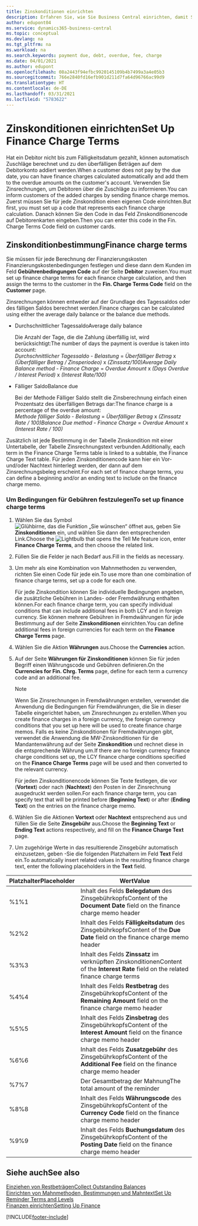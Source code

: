 ```yaml
---
title: Zinskonditionen einrichten
description: Erfahren Sie, wie Sie Business Central einrichten, damit Sie Debitoren über zusätzliche Gebühren informieren können, indem Sie Memos zu Finanzierungskosten senden.
author: edupont04
ms.service: dynamics365-business-central
ms.topic: conceptual
ms.devlang: na
ms.tgt_pltfrm: na
ms.workload: na
ms.search.keywords: payment due, debt, overdue, fee, charge
ms.date: 04/01/2021
ms.author: edupont
ms.openlocfilehash: 08a2443f94efbc9920145109b4b7499a3a4e05b3
ms.sourcegitcommit: 766e2840fd16efb901d211d7fa64d96766ac99d9
ms.translationtype: HT
ms.contentlocale: de-DE
ms.lasthandoff: 03/31/2021
ms.locfileid: "5783622"
---
```

# <a name="set-up-finance-charge-terms"></a><span data-ttu-id="b36eb-103">Zinskonditionen einrichten</span><span class="sxs-lookup"><span data-stu-id="b36eb-103">Set Up Finance Charge Terms</span></span>

<span data-ttu-id="b36eb-104">Hat ein Debitor nicht bis zum Fälligkeitsdatum gezahlt, können automatisch Zuschläge berechnet und zu den überfälligen Beträgen auf dem Debitorkonto addiert werden.</span><span class="sxs-lookup"><span data-stu-id="b36eb-104">When a customer does not pay by the due date, you can have finance charges calculated automatically and add them to the overdue amounts on the customer's account.</span></span> <span data-ttu-id="b36eb-105">Verwenden Sie Zinsrechnungen, um Debitoren über die Zuschläge zu informieren.</span><span class="sxs-lookup"><span data-stu-id="b36eb-105">You can inform customers of the added charges by sending finance charge memos.</span></span> <span data-ttu-id="b36eb-106">Zuerst müssen Sie für jede Zinskondition einen eigenen Code einrichten.</span><span class="sxs-lookup"><span data-stu-id="b36eb-106">But first, you must set up a code that represents each finance charge calculation.</span></span> <span data-ttu-id="b36eb-107">Danach können Sie den Code in das Feld Zinskonditionencode auf Debitorenkarten eingeben.</span><span class="sxs-lookup"><span data-stu-id="b36eb-107">Then you can enter this code in the Fin. Charge Terms Code field on customer cards.</span></span>  

## <a name="finance-charge-terms"></a><span data-ttu-id="b36eb-108">Zinskonditionbestimmung</span><span class="sxs-lookup"><span data-stu-id="b36eb-108">Finance charge terms</span></span>

<span data-ttu-id="b36eb-109">Sie müssen für jede Berechnung der Finanzierungskosten Finanzierungskostenbedingungen festlegen und diese dann dem Kunden im Feld **Gebührenbedingungen Code** auf der Seite **Debitor** zuweisen.</span><span class="sxs-lookup"><span data-stu-id="b36eb-109">You must set up finance charge terms for each finance charge calculation, and then assign the terms to the customer in the **Fin. Charge Terms Code** field on the **Customer** page.</span></span>

<span data-ttu-id="b36eb-110">Zinsrechnungen können entweder auf der Grundlage des Tagessaldos oder des fälligen Saldos berechnet werden.</span><span class="sxs-lookup"><span data-stu-id="b36eb-110">Finance charges can be calculated using either the average daily balance or the balance due methods.</span></span>

* <span data-ttu-id="b36eb-111">Durchschnittlicher Tagessaldo</span><span class="sxs-lookup"><span data-stu-id="b36eb-111">Average daily balance</span></span>  
  
  <span data-ttu-id="b36eb-112">Die Anzahl der Tage, die die Zahlung überfällig ist, wird berücksichtigt:</span><span class="sxs-lookup"><span data-stu-id="b36eb-112">The number of days the payment is overdue is taken into account:</span></span>  
  <span data-ttu-id="b36eb-113">*Durchschnittlicher Tagessaldo* - *Belastung* = *Überfälliger Betrag* x *(Überfälliger Betrag / Zinsperiodeo)* x *(Zinssatz/100)*</span><span class="sxs-lookup"><span data-stu-id="b36eb-113">*Average Daily Balance method* - *Finance Charge* = *Overdue Amount* x *(Days Overdue / Interest Period)* x *(Interest Rate/100)*</span></span>

* <span data-ttu-id="b36eb-114">Fälliger Saldo</span><span class="sxs-lookup"><span data-stu-id="b36eb-114">Balance due</span></span>  
  
  <span data-ttu-id="b36eb-115">Bei der Methode Fälliger Saldo stellt die Zinsberechnung einfach einen Prozentsatz des überfälligen Betrags dar:</span><span class="sxs-lookup"><span data-stu-id="b36eb-115">The finance charge is a percentage of the overdue amount:</span></span>  
  <span data-ttu-id="b36eb-116">*Methode fälliger Saldo* - *Belastung* = *Überfälliger Betrag* x *(Zinssatz Rate / 100)*</span><span class="sxs-lookup"><span data-stu-id="b36eb-116">*Balance Due method* - *Finance Charge* = *Overdue Amount* x *(Interest Rate / 100)*</span></span>

<span data-ttu-id="b36eb-117">Zusätzlich ist jede Bestimmung in der Tabelle Zinskondition mit einer Untertabelle, der Tabelle Zinsrechnungstext verbunden.</span><span class="sxs-lookup"><span data-stu-id="b36eb-117">Additionally, each term in the Finance Charge Terms table is linked to a subtable, the Finance Charge Text table.</span></span> <span data-ttu-id="b36eb-118">Für jeden Zinskonditionencode kann hier ein Vor- und/oder Nachtext hinterlegt werden, der dann auf dem Zinsrechnungsbeleg erscheint.</span><span class="sxs-lookup"><span data-stu-id="b36eb-118">For each set of finance charge terms, you can define a beginning and/or an ending text to include on the finance charge memo.</span></span>

### <a name="to-set-up-finance-charge-terms"></a><span data-ttu-id="b36eb-119">Um Bedingungen für Gebühren festzulegen</span><span class="sxs-lookup"><span data-stu-id="b36eb-119">To set up finance charge terms</span></span>

1. <span data-ttu-id="b36eb-120">Wählen Sie das Symbol ![Glühbirne, das die Funktion „Sie wünschen“ öffnet](media/ui-search/search_small.png "Was möchten Sie tun?") aus, geben Sie **Zinskonditionen** ein, und wählen Sie dann den entsprechenden Link.</span><span class="sxs-lookup"><span data-stu-id="b36eb-120">Choose the ![Lightbulb that opens the Tell Me feature](media/ui-search/search_small.png "Tell me what you want to do") icon, enter **Finance Charge Terms**, and then choose the related link.</span></span>  
2. <span data-ttu-id="b36eb-121">Füllen Sie die Felder je nach Bedarf aus.</span><span class="sxs-lookup"><span data-stu-id="b36eb-121">Fill in the fields as necessary.</span></span>
3. <span data-ttu-id="b36eb-122">Um mehr als eine Kombination von Mahnmethoden zu verwenden, richten Sie einen Code für jede ein.</span><span class="sxs-lookup"><span data-stu-id="b36eb-122">To use more than one combination of finance charge terms, set up a code for each one.</span></span>

    <span data-ttu-id="b36eb-123">Für jede Zinskondition können Sie individuelle Bedingungen angeben, die zusätzliche Gebühren in Landes- oder Fremdwährung enthalten können.</span><span class="sxs-lookup"><span data-stu-id="b36eb-123">For each finance charge term, you can specify individual conditions that can include additional fees in both LCY and in foreign currency.</span></span> <span data-ttu-id="b36eb-124">Sie können mehrere Gebühren in Fremdwährungen für jede Bestimmung auf der Seite **Zinskonditionen** einrichten.</span><span class="sxs-lookup"><span data-stu-id="b36eb-124">You can define additional fees in foreign currencies for each term on the **Finance Charge Terms** page.</span></span>
4. <span data-ttu-id="b36eb-125">Wählen Sie die Aktion **Währungen** aus.</span><span class="sxs-lookup"><span data-stu-id="b36eb-125">Choose the **Currencies** action.</span></span>
5. <span data-ttu-id="b36eb-126">Auf der Seite **Währungen für Zinskonditionen** können Sie für jeden Begriff einen Währungscode und Gebühren definieren.</span><span class="sxs-lookup"><span data-stu-id="b36eb-126">On the **Currencies for Fin. Chrg. Terms** page, define for each term a currency code and an additional fee.</span></span>

    > [!NOTE]  
    > <span data-ttu-id="b36eb-127">Wenn Sie Zinsrechnungen in Fremdwährungen erstellen, verwendet die Anwendung die Bedingungen für Fremdwährungen, die Sie in dieser Tabelle eingerichtet haben, um Zinsrechnungen zu erstellen.</span><span class="sxs-lookup"><span data-stu-id="b36eb-127">When you create finance charges in a foreign currency, the foreign currency conditions that you set up here will be used to create finance charge memos.</span></span> <span data-ttu-id="b36eb-128">Falls es keine Zinskonditionen für Fremdwährungen gibt, verwendet die Anwendung die MW-Zinskonditionen für die Mandantenwährung auf der Seite **Zinskondition** und rechnet diese in die entsprechende Währung um.</span><span class="sxs-lookup"><span data-stu-id="b36eb-128">If there are no foreign currency finance charge conditions set up, the LCY finance charge conditions specified on the **Finance Charge Terms** page will be used and then converted to the relevant currency.</span></span>

    <span data-ttu-id="b36eb-129">Für jeden Zinskonditionencode können Sie Texte festlegen, die vor (**Vortext**) oder nach (**Nachtext**) den Posten in der Zinsrechnung ausgedruckt werden sollen.</span><span class="sxs-lookup"><span data-stu-id="b36eb-129">For each finance charge term, you can specify text that will be printed before (**Beginning Text**) or after (**Ending Text**) on the entries on the finance charge memo.</span></span>  
6. <span data-ttu-id="b36eb-130">Wählen Sie die Aktionen **Vortext** oder **Nachtext** entsprechend aus und füllen Sie die Seite **Zinsgebühr** aus.</span><span class="sxs-lookup"><span data-stu-id="b36eb-130">Choose the **Beginning Text** or **Ending Text** actions respectively, and fill on the **Finance Charge Text** page.</span></span>
7. <span data-ttu-id="b36eb-131">Um zugehörige Werte in das resultierende Zinsgebühr automatisch einzusetzen, geben -Sie die folgenden Platzhaltern im Feld **Text** Feld ein.</span><span class="sxs-lookup"><span data-stu-id="b36eb-131">To automatically insert related values in the resulting finance charge text, enter the following placeholders in the **Text** field.</span></span>

|<span data-ttu-id="b36eb-132">Platzhalter</span><span class="sxs-lookup"><span data-stu-id="b36eb-132">Placeholder</span></span>|<span data-ttu-id="b36eb-133">Wert</span><span class="sxs-lookup"><span data-stu-id="b36eb-133">Value</span></span>|  
|-----------------|-----------|  
|<span data-ttu-id="b36eb-134">%1</span><span class="sxs-lookup"><span data-stu-id="b36eb-134">%1</span></span>|<span data-ttu-id="b36eb-135">Inhalt des Felds **Belegdatum** des Zinsgebührkopfs</span><span class="sxs-lookup"><span data-stu-id="b36eb-135">Content of the **Document Date** field on the finance charge memo header</span></span>|  
|<span data-ttu-id="b36eb-136">%2</span><span class="sxs-lookup"><span data-stu-id="b36eb-136">%2</span></span>|<span data-ttu-id="b36eb-137">Inhalt des Felds **Fälligkeitsdatum** des Zinsgebührkopfs</span><span class="sxs-lookup"><span data-stu-id="b36eb-137">Content of the **Due Date** field on the finance charge memo header</span></span>|  
|<span data-ttu-id="b36eb-138">%3</span><span class="sxs-lookup"><span data-stu-id="b36eb-138">%3</span></span>|<span data-ttu-id="b36eb-139">Inhalt des Felds **Zinssatz** im verknüpften Zinskonditionen</span><span class="sxs-lookup"><span data-stu-id="b36eb-139">Content of the **Interest Rate** field on the related finance charge terms</span></span>|  
|<span data-ttu-id="b36eb-140">%4</span><span class="sxs-lookup"><span data-stu-id="b36eb-140">%4</span></span>|<span data-ttu-id="b36eb-141">Inhalt des Felds **Restbetrag** des Zinsgebührkopfs</span><span class="sxs-lookup"><span data-stu-id="b36eb-141">Content of the **Remaining Amount** field on the finance charge memo header</span></span>|  
|<span data-ttu-id="b36eb-142">%5</span><span class="sxs-lookup"><span data-stu-id="b36eb-142">%5</span></span>|<span data-ttu-id="b36eb-143">Inhalt des Felds **Zinsbetrag** des Zinsgebührkopfs</span><span class="sxs-lookup"><span data-stu-id="b36eb-143">Content of the **Interest Amount** field on the finance charge memo header</span></span>|  
|<span data-ttu-id="b36eb-144">%6</span><span class="sxs-lookup"><span data-stu-id="b36eb-144">%6</span></span>|<span data-ttu-id="b36eb-145">Inhalt des Felds **Zusatzgebühr** des Zinsgebührkopfs</span><span class="sxs-lookup"><span data-stu-id="b36eb-145">Content of the **Additional Fee** field on the finance charge memo header</span></span>|  
|<span data-ttu-id="b36eb-146">%7</span><span class="sxs-lookup"><span data-stu-id="b36eb-146">%7</span></span>|<span data-ttu-id="b36eb-147">Der Gesamtbetrag der Mahnung</span><span class="sxs-lookup"><span data-stu-id="b36eb-147">The total amount of the reminder</span></span>|  
|<span data-ttu-id="b36eb-148">%8</span><span class="sxs-lookup"><span data-stu-id="b36eb-148">%8</span></span>|<span data-ttu-id="b36eb-149">Inhalt des Felds **Währungscode** des Zinsgebührkopfs</span><span class="sxs-lookup"><span data-stu-id="b36eb-149">Content of the **Currency Code** field on the finance charge memo header</span></span>|  
|<span data-ttu-id="b36eb-150">%9</span><span class="sxs-lookup"><span data-stu-id="b36eb-150">%9</span></span>|<span data-ttu-id="b36eb-151">Inhalt des Felds **Buchungsdatum** des Zinsgebührkopfs</span><span class="sxs-lookup"><span data-stu-id="b36eb-151">Content of the **Posting Date** field on the finance charge memo header</span></span>|  

## <a name="see-also"></a><span data-ttu-id="b36eb-152">Siehe auch</span><span class="sxs-lookup"><span data-stu-id="b36eb-152">See also</span></span>

[<span data-ttu-id="b36eb-153">Einziehen von Restbeträgen</span><span class="sxs-lookup"><span data-stu-id="b36eb-153">Collect Outstanding Balances</span></span>](receivables-collect-outstanding-balances.md)  
[<span data-ttu-id="b36eb-154">Einrichten von Mahnmethoden, Bestimmungen und Mahntext</span><span class="sxs-lookup"><span data-stu-id="b36eb-154">Set Up Reminder Terms and Levels</span></span>](finance-setup-reminders.md)  
[<span data-ttu-id="b36eb-155">Finanzen einrichten</span><span class="sxs-lookup"><span data-stu-id="b36eb-155">Setting Up Finance</span></span>](finance-setup-finance.md)  


[!INCLUDE[footer-include](includes/footer-banner.md)]